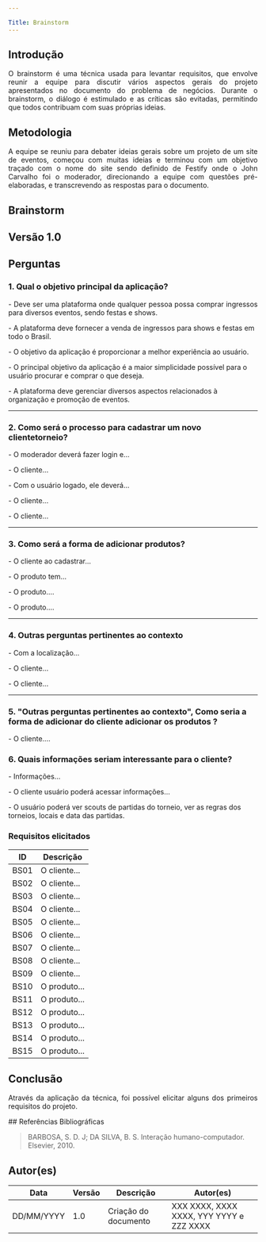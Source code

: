 ```yaml
---

Title: Brainstorm
---
```

 
## Introdução
<p align = "justify">
O brainstorm é uma técnica usada para levantar requisitos, que envolve reunir a equipe para discutir vários aspectos gerais do projeto apresentados no documento do problema de negócios. Durante o brainstorm, o diálogo é estimulado e as críticas são evitadas, permitindo que todos contribuam com suas próprias ideias.
</p>
 
## Metodologia
<p align = "justify">
A equipe se reuniu para debater ideias gerais sobre um projeto de um site de eventos, começou com muitas ideias e terminou com um objetivo traçado com o nome do site sendo definido de Festify onde o John Carvalho foi o moderador, direcionando a equipe com questões pré-elaboradas, e transcrevendo as respostas para o documento.
</p>
 
## Brainstorm
 
## Versão 1.0
 
## Perguntas
 
### 1. Qual o objetivo principal da aplicação?
 
<p align = "justify">
<b></b> - Deve ser uma plataforma onde qualquer pessoa possa comprar ingressos para diversos eventos, sendo festas e shows. 

</p>
 
<b></b> - A plataforma deve fornecer a venda de ingressos para shows e festas em todo o Brasil.

 
<b></b> - O objetivo da aplicação é proporcionar a melhor experiência ao usuário.
 
<b></b> - O principal objetivo da aplicação é a maior simplicidade possível para o usuário procurar e comprar o que deseja.
 
<b></b> - A plataforma deve gerenciar diversos aspectos relacionados à organização e promoção de eventos.
</p>
 
---
 
### 2. Como será o processo para cadastrar um novo clientetorneio?
 
<p align = "justify">
<b></b> - O moderador deverá fazer login e...
 
<b></b> - O cliente...
 
<b></b> - Com o usuário logado, ele deverá...

<b></b> - O cliente...

<b></b> - O cliente...
 
---
 
### 3. Como será a forma de adicionar produtos?
 
<p align = "justify">
<b></b> - O cliente ao cadastrar...
</p>
 
<p align = "justify">
<b></b> - O produto tem...
</p>
 
<b></b> - O produto....
 
<b></b> - O produto....

 
---
 
### 4. Outras perguntas pertinentes ao contexto

<p align = "justify">
<b></b> - Com a localização...
 
<b></b> - O cliente...
 
<b></b> - O cliente...
 
---
 
### 5. "Outras perguntas pertinentes ao contexto", Como seria a forma de adicionar do cliente adicionar os produtos ?
<p align = "justify">
<b></b> - O cliente....
</p>
 
### 6. Quais informações seriam interessante para o cliente?
<p align = "justify">
   <b></b> - Informações...
   
   <b></b> - O cliente usuário poderá acessar informações...

   <b></b> - O usuário poderá ver scouts de partidas do torneio, ver as regras dos torneios, locais e data das partidas.
   
</p>
 
### Requisitos elicitados
 
|ID|Descrição|
|----|-------------|
|BS01| O cliente...|
|BS02| O cliente...|
|BS03| O cliente...|
|BS04| O cliente...|
|BS05| O cliente...|
|BS06| O cliente...|
|BS07| O cliente...|
|BS08| O cliente...|
|BS09| O cliente...|
|BS10| O produto...|
|BS11| O produto...|
|BS12| O produto...|
|BS13| O produto...|
|BS14| O produto...|
|BS15| O produto...|
 
## Conclusão
<p align = "justify">
Através da aplicação da técnica, foi possível elicitar alguns dos primeiros requisitos do projeto.
</p>
## Referências Bibliográficas
 
> BARBOSA, S. D. J; DA SILVA, B. S. Interação humano-computador. Elsevier, 2010.
 
 
## Autor(es)
| Data | Versão | Descrição | Autor(es) |
| -- | -- | -- | -- |
| DD/MM/YYYY | 1.0 | Criação do documento | XXX XXXX, XXXX XXXX, YYY YYYY e ZZZ XXXX |
